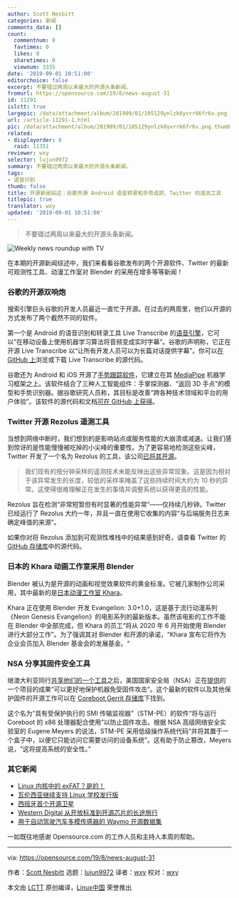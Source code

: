 ```yaml
---
author: Scott Nesbitt
categories: 新闻
comments_data: []
count:
  commentnum: 0
  favtimes: 0
  likes: 0
  sharetimes: 0
  viewnum: 3335
date: '2019-09-01 10:51:00'
editorchoice: false
excerpt: 不要错过两周以来最大的开源头条新闻。
fromurl: https://opensource.com/19/8/news-august-31
id: 11291
islctt: true
largepic: /data/attachment/album/201909/01/105129ynlzk0yvrr66fr6v.png
url: /article-11291-1.html
pic: /data/attachment/album/201909/01/105129ynlzk0yvrr66fr6v.png.thumb.jpg
related:
- displayorder: 0
  raid: 11351
reviewer: wxy
selector: lujun9972
summary: 不要错过两周以来最大的开源头条新闻。
tags:
- 语音识别
thumb: false
title: 开源新闻综述：谷歌开源 Android 语音转录和手势追踪、Twitter 的遥测工具
titlepic: true
translator: wxy
updated: '2019-09-01 10:51:00'
---
```



> 
> 不要错过两周以来最大的开源头条新闻。
> 
> 
> 


![Weekly news roundup with TV](/data/attachment/album/201909/01/105129ynlzk0yvrr66fr6v.png "Weekly news roundup with TV")


在本期的开源新闻综述中，我们来看看谷歌发布的两个开源软件、Twitter 的最新可观测性工具、动漫工作室对 Blender 的采用在增多等等新闻！


### 谷歌的开源双响炮


搜索引擎巨头谷歌的开发人员最近一直忙于开源。在过去的两周里，他们以开源的方式发布了两个截然不同的软件。


第一个是 Android 的语音识别和转录工具 Live Transcribe 的[语音引擎](https://venturebeat.com/2019/08/16/google-open-sources-live-transcribes-speech-engine/)，它可以“在移动设备上使用机器学习算法将音频变成实时字幕”。谷歌的声明称，它正在开源 Live Transcribe 以“让所有开发人员可以为长篇对话提供字幕”。你可以[在 GitHub 上](https://github.com/google/live-transcribe-speech-engine)浏览或下载 Live Transcribe 的源代码。


谷歌还为 Android 和 iOS 开源了[手势跟踪软件](https://venturebeat.com/2019/08/19/google-open-sources-gesture-tracking-ai-for-mobile-devices/)，它建立在其 [MediaPipe](https://github.com/google/mediapipe) 机器学习框架之上。该软件结合了三种人工智能组件：手掌探测器、“返回 3D 手点”的模型和手势识别器。据谷歌研究人员称，其目标是改善“跨各种技术领域和平台的用户体验”。该软件的源代码和文档[可在 GitHub 上获得](https://github.com/google/mediapipe/blob/master/mediapipe/docs/hand_tracking_mobile_gpu.md)。


### Twitter 开源 Rezolus 遥测工具


当想到网络中断时，我们想到的是影响站点或服务性能的大崩溃或减速。让我们感到惊讶的是性能慢慢被吃掉的小尖峰的重要性。为了更容易地检测这些尖峰，Twitter 开发了一个名为 Rezolus 的工具，该公司[已将其开源](https://blog.twitter.com/engineering/en_us/topics/open-source/2019/introducing-rezolus.html)。



> 
> 我们现有的按分钟采样的遥测技术未能反映出这些异常现象。这是因为相对于该异常发生的长度，较低的采样率掩盖了这些持续时间大约为 10 秒的异常。这使得很难理解正在发生的事情并调整系统以获得更高的性能。
> 
> 
> 


Rezolus 旨在检测“非常短暂但有时显著的性能异常”——仅持续几秒钟。Twitter 已经运行了 Rezolus 大约一年，并且一直在使用它收集的内容“与后端服务日志来确定峰值的来源”。


如果你对将 Rezolus 添加到可观测性堆栈中的结果感到好奇，请查看 Twitter 的 [GitHub 存储库](https://github.com/twitter/rezolus)中的源代码。


### 日本的 Khara 动画工作室采用 Blender


Blender 被认为是开源的动画和视觉效果软件的黄金标准。它被几家制作公司采用，其中最新的是[日本动漫工作室 Khara](https://www.neowin.net/news/anime-studio-khara-is-planning-to-use-open-source-blender-software/)。


Khara 正在使用 Blender 开发 Evangelion: 3.0+1.0，这是基于流行动漫系列《Neon Genesis Evangelion》的电影系列的最新版本。虽然该电影的工作不能在 Blender 中全部完成，但 Khara 的员工“将从 2020 年 6 月开始使用 Blender 进行大部分工作”。为了强调其对 Blender 和开源的承诺，“Khara 宣布它将作为企业会员加入 Blender 基金会的发展基金。“


### NSA 分享其固件安全工具


继澳大利亚同行[共享他们的一个工具](/article-11241-1.html)之后，美国国家安全局（NSA）正在[提供](https://www.cyberscoop.com/nsa-firmware-open-source-coreboot-stm-pe-eugene-myers/)的一个项目的成果“可以更好地保护机器免受固件攻击“。这个最新的软件以及其他保护固件的开源工作可以在 [Coreboot Gerrit 存储库](https://review.coreboot.org/admin/repos)下找到。


这个名为“具有受保护执行的 SMI 传输监视器”（STM-PE）的软件“将与运行 Coreboot 的 x86 处理器配合使用”以防止固件攻击。根据 NSA 高级网络安全实验室的 Eugene Meyers 的说法，STM-PE 采用低级操作系统代码“并将其置于一个盒子中，以便它只能访问它需要访问的设备系统”。这有助于防止篡改，Meyers 说，“这将提高系统的安全性。”


### 其它新闻


* [Linux 内核中的 exFAT？是的！](https://cloudblogs.microsoft.com/opensource/2019/08/28/exfat-linux-kernel/)
* [瓦伦西亚继续支持 Linux 学校发行版](https://joinup.ec.europa.eu/collection/open-source-observatory-osor/news/120000-lliurex-desktops)
* [西班牙首个开源卫星](https://hackaday.com/2019/08/15/spains-first-open-source-satellite/)
* [Western Digital 从开放标准到开源芯片的长途旅行](https://www.datacenterknowledge.com/open-source/western-digitals-long-trip-open-standards-open-source-chips)
* [用于自动驾驶汽车多模传感器的 Waymo 开源数据集](https://venturebeat.com/2019/08/21/waymo-open-sources-data-set-for-autonomous-vehicle-multimodal-sensors/)


一如既往地感谢 Opensource.com 的工作人员和主持人本周的帮助。




---


via: <https://opensource.com/19/8/news-august-31>


作者：[Scott Nesbitt](https://opensource.com/users/scottnesbitt) 选题：[lujun9972](https://github.com/lujun9972) 译者：[wxy](https://github.com/wxy) 校对：[wxy](https://github.com/wxy)


本文由 [LCTT](https://github.com/LCTT/TranslateProject) 原创编译，[Linux中国](https://linux.cn/) 荣誉推出